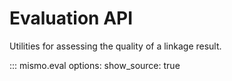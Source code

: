 # Evaluation API

Utilities for assessing the quality of a linkage result.

::: mismo.eval
    options:
      show_source: true
